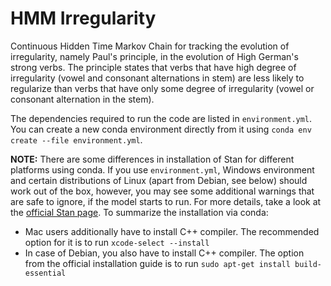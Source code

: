# HMM Irregularity 

Continuous Hidden Time Markov Chain for tracking the evolution of irregularity, namely Paul's principle, in the evolution of High German's strong verbs. The principle states that verbs that have high degree of irregularity (vowel and consonant alternations in stem) are less likely to regularize than verbs that have only some degree of irregularity (vowel or consonant alternation in the stem).

The dependencies required to run the code are listed in `environment.yml`. You can create a new conda environment directly from it using `conda env create --file environment.yml`. 

**NOTE:** There are some differences in installation of Stan for different platforms using conda. If you use `environment.yml`, Windows environment and certain distributions of Linux (apart from Debian, see below) should work out of the box, however, you may see some additional warnings that are safe to ignore, if the model starts to run. For more details, take a look at the [official Stan page](https://mc-stan.org/install/). To summarize the installation via conda: 

- Mac users additionally have to install C++ compiler. The recommended option for it is to run `xcode-select --install`
- In case of Debian, you also have to install C++ compiler. The option from the official installation guide is to run `sudo apt-get install build-essential`

